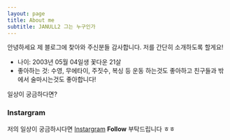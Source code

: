 ```yaml
---
layout: page
title: About me
subtitle: JANULL2 그는 누구인가
---
```


안녕하세요 제 블로그에 찾아와 주신분들 감사합니다. 저를 간단히 소개하도록 할게요!

- 나이: 2003년 05월 04일생 꽃다운 21살
- 좋아하는 것: 수영, 무에타이, 주짓수, 복싱 등 운동 하는것도 좋아하고 친구들과 밖에서 술마시는것도 좋아합니다!

일상이 궁금하다면?

### Instargram

저의 일상이 궁금하시다면 [Instargram](https://www.instagram.com/hanula_03/)
**Follow** 부탁드립니다 ㅎㅎ
